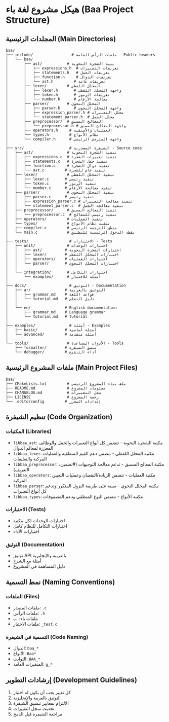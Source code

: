 # هيكل مشروع لغة باء (Baa Project Structure)

## المجلدات الرئيسية (Main Directories)

```
baa/
├── include/                 # ملفات الرأس العامة - Public headers
│   └── baa/
│       ├── ast/           # بنية الشجرة النحوية
│       │   ├── expressions.h  # تعريفات التعبيرات
│       │   ├── statements.h   # تعريفات الجمل
│       │   ├── function.h     # تعريفات الدوال
│       │   └── ast.h         # تعريفات عامة
│       ├── lexer/         # المحلل اللفظي
│       │   ├── lexer.h       # واجهة المحلل اللفظي
│       │   ├── token.h       # تعريفات الرموز
│       │   └── number.h      # معالجة الأرقام
│       ├── parser/        # المحلل النحوي
│       │   ├── parser.h      # واجهة المحلل النحوي
│       │   ├── expression_parser.h # محلل التعبيرات
│       │   └── statement_parser.h  # محلل الجمل
│       ├── preprocessor/  # المعالج المسبق
│       │   └── preprocessor.h # واجهة المعالج المسبق
│       ├── operators.h     # العمليات والأسبقية
│       └── types.h         # نظام الأنواع
│       └── compiler.h      # واجهة المترجم الرئيسي
│
├── src/                    # الشيفرة المصدرية - Source code
│   ├── ast/               # تنفيذ الشجرة النحوية
│   │   ├── expressions.c  # تنفيذ تعبيرات الشجرة
│   │   ├── statements.c   # تنفيذ جمل الشجرة
│   │   ├── function.c     # تنفيذ دوال الشجرة
│   │   └── ast.c         # تنفيذ عام للشجرة
│   ├── lexer/             # تنفيذ المحلل اللفظي
│   │   ├── lexer.c       # تنفيذ رئيسي
│   │   ├── token.c       # تنفيذ الرموز
│   │   └── number.c      # تنفيذ معالجة الأرقام
│   ├── parser/            # تنفيذ المحلل النحوي
│   │   ├── parser.c      # تنفيذ رئيسي
│   │   ├── expression_parser.c # تنفيذ معالجة التعبيرات
│   │   └── statement_parser.c  # تنفيذ معالجة الجمل
│   ├── preprocessor/      # تنفيذ المعالج المسبق
│   │   └── preprocessor.c  # تنفيذ رئيسي للمعالج
│   ├── operators/         # تنفيذ العمليات
│   └── types/             # تنفيذ نظام الأنواع
│   ├── compiler.c         # منطق الترجمة الرئيسي
│   └── main.c             # نقطة الدخول الرئيسية للتطبيق
│
├── tests/                  # الاختبارات - Tests
│   ├── unit/              # اختبارات الوحدات
│   │   ├── ast/          # اختبارات الشجرة النحوية
│   │   ├── lexer/        # اختبارات المحلل اللفظي
│   │   ├── operators/    # اختبارات العمليات
│   │   └── parser/       # اختبارات المحلل النحوي
│   │
│   └── integration/       # اختبارات التكامل
│       └── examples/      # أمثلة للاختبار
│
├── docs/                   # التوثيق - Documentation
│   ├── ar/               # التوثيق بالعربية
│   │   ├── grammar.md    # قواعد اللغة
│   │   └── tutorial.md   # دليل التعلم
│   │
│   └── en/               # English documentation
│       ├── grammar.md    # Language grammar
│       └── tutorial.md   # Tutorial
│
├── examples/               # أمثلة - Examples
│   ├── basic/            # أمثلة أساسية
│   └── advanced/         # أمثلة متقدمة
│
└── tools/                 # الأدوات المساعدة - Tools
    ├── formatter/        # منسق الشيفرة
    └── debugger/         # أداة التنقيح
```

## ملفات المشروع الرئيسية (Main Project Files)

```
baa/
├── CMakeLists.txt         # ملف بناء المشروع الرئيسي
├── README.md              # معلومات المشروع
├── CHANGELOG.md           # سجل التغييرات
├── LICENSE                # رخصة المشروع
└── .editorconfig         # إعدادات المحرر
```

## تنظيم الشيفرة (Code Organization)

### المكتبات (Libraries)
- `libbaa_ast`: مكتبة الشجرة النحوية - تتضمن كل أنواع التعبيرات والجمل والوظائف المعززة لمعالم الدوال
- `libbaa_lexer`: مكتبة المحلل اللفظي - تتضمن دعم القيم المنطقية والعمليات المركبة والتعليقات
- `libbaa_preprocessor`: مكتبة المعالج المسبق - تدعم معالجة التوجيهات (#تضمين، #تعريف)
- `libbaa_operators`: مكتبة العمليات - تتضمن الزيادة/النقصان وعمليات التعيين المركبة
- `libbaa_parser`: مكتبة المحلل النحوي - مبنية على طريقة النزول المتكرر وتدعم كل أنواع التعبيرات
- `libbaa_types`: مكتبة الأنواع - تتضمن النوع المنطقي ودعم المصفوفات

### الاختبارات (Tests)
- اختبارات الوحدات لكل مكتبة
- اختبارات التكامل للنظام كامل
- اختبارات الأداء

### التوثيق (Documentation)
- توثيق API بالعربية والإنجليزية
- أمثلة مع الشرح
- دليل المساهمة في المشروع

## نمط التسمية (Naming Conventions)

### الملفات (Files)
- ملفات المصدر: `.c`
- ملفات الرأس: `.h`
- ملفات باء: `.ب`
- ملفات الاختبار: `_test.c`

### التسمية في الشيفرة (Code Naming)
- الدوال: `baa_*`
- الأنواع: `Baa*`
- الثوابت: `BAA_*`
- المتغيرات العامة: `g_*`

## إرشادات التطوير (Development Guidelines)

1. كل تغيير يجب أن يكون له اختبار
2. التوثيق بالعربية والإنجليزية
3. الالتزام بمعايير تنسيق الشيفرة
4. تحديث سجل التغييرات
5. مراجعة الشيفرة قبل الدمج
